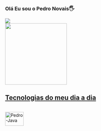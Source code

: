 ### Olá Eu sou o Pedro Novais🖐
<div>
  <a text-align="center" href="https://instagram.com/pedroo.novais" target="_blank"><img src="https://img.shields.io/badge/-Instagram-%23E4405F?style=for-the-badge&logo=instagram&logoColor=white" target="_blank"></a>            
</div>
<div>
  <a href="https://github.com/pedroonovais">
  <img height="200em" src="https://github-readme-stats.vercel.app/api?username=pedroonovais&show_icons=true&theme=defaut&include_all_commits=true&count_private=true"/>
</div>
  
## Tecnologias do meu dia a dia
<div style="display: inline_block"><br>
  <img alt="Pedro-Java" height="45" width="60" src="https://cdn.jsdelivr.net/gh/devicons/devicon/icons/java/java-plain.svg"/>
</div>
